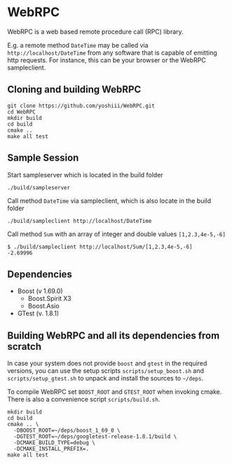 # WebRPC

WebRPC is a web based remote procedure call (RPC) library.

E.g. a remote method `DateTime` may be called via `http://localhost/DateTime` from any software that is capable of emitting http requests. For instance, this can be your browser or the WebRPC sampleclient.

## Cloning and building WebRPC

    git clone https://github.com/yoshiii/WebRPC.git
    cd WebRPC
    mkdir build
    cd build
    cmake ..
    make all test

## Sample Session

Start sampleserver which is located in the build folder

    ./build/sampleserver

Call method `DateTime` via sampleclient, which is also locate in the build folder

    ./build/sampleclient http://localhost/DateTime

Call method `Sum` with an array of integer and double values `[1,2.3,4e-5,-6]`

    $ ./build/sampleclient http://localhost/Sum/[1,2.3,4e-5,-6]
    -2.69996

## Dependencies

- Boost (v 1.69.0)
  - Boost.Spirit X3
  - Boost.Asio
- GTest (v. 1.8.1)

## Building WebRPC and all its dependencies from scratch

In case your system does not provide `boost` and `gtest` in the required versions, you can use the setup scripts `scripts/setup_boost.sh` and `scripts/setup_gtest.sh` to unpack and install the sources to `~/deps`.

To compile WebRPC set `BOOST_ROOT` and `GTEST_ROOT` when invoking cmake. There is also a convenience script `scripts/build.sh`.

    mkdir build
    cd build
    cmake .. \
      -DBOOST_ROOT=~/deps/boost_1_69_0 \
      -DGTEST_ROOT=~/deps/googletest-release-1.8.1/build \
      -DCMAKE_BUILD_TYPE=debug \
      -DCMAKE_INSTALL_PREFIX=.
    make all test
